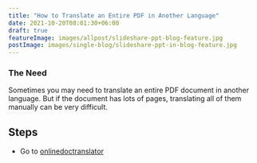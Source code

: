 ```yaml
---
title: "How to Translate an Entire PDF in Another Language"
date: 2021-10-20T08:01:30+06:00
draft: true
featureImage: images/allpost/slideshare-ppt-blog-feature.jpg
postImage: images/single-blog/slideshare-ppt-in-blog-feature.jpg
---
```

### The Need
Sometimes you may need to translate an entire PDF document in another language. But if the document has lots of pages, translating all of them manually can be very difficult.

## Steps
- Go to [onlinedoctranslator](https://www.onlinedoctranslator.com/en/)